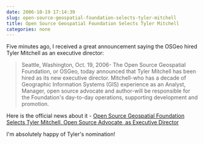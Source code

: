 ```yaml
---
date: 2006-10-19 17:14:39
slug: open-source-geospatial-foundation-selects-tyler-mitchell
title: Open Source Geospatial Foundation Selects Tyler Mitchell
categories: none
---
```


Five minutes ago, I received a great announcement saying the OSGeo hired Tyler Mitchell as an executive director:



> Seattle, Washington, Oct. 19, 2006- The Open Source Geospatial Foundation, or OSGeo, today announced that Tyler Mitchell has been hired as its new executive director. Mitchell-who has a decade of Geographic Information Systems (GIS) experience as an Analyst, Manager, open source advocate and author-will be responsible for the Foundation's day-to-day operations, supporting development and promotion.










Here is the official news about it - [Open Source Geospatial Foundation Selects Tyler Mitchell, Open Source Advocate, as Executive Director](https://www.osgeo.org/content/news/news_archive/tyler_ed.html)






I'm absolutely happy of Tyler's nomination!
